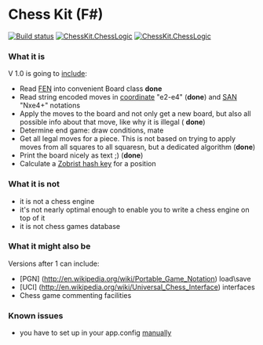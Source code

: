 # Chess Kit (F#)
[![Build status](https://ci.appveyor.com/api/projects/status/20euy0r0xxsp19fx?svg=true)](https://ci.appveyor.com/project/marhoily/chesskitfs)
[![ChessKit.ChessLogic](https://img.shields.io/nuget/v/ChessKit.ChessLogic.svg)](https://www.nuget.org/packages/ChessKit.ChessLogic/)
[![ChessKit.ChessLogic](https://img.shields.io/nuget/vpre/ChessKit.ChessLogic.svg)](https://www.nuget.org/packages/ChessKit.ChessLogic/)

### What it is
V 1.0 is going to [include](https://trello.com/b/80MHIZWN/chess-f):
 * Read [FEN](http://en.wikipedia.org/wiki/Forsyth%E2%80%93Edwards_Notation) into convenient Board class **done**
 * Read string encoded moves in [coordinate](http://en.wikipedia.org/wiki/Chess_notation) "e2-e4" (**done**) and [SAN](http://en.wikipedia.org/wiki/Algebraic_notation_(chess)) "Nxe4+" notations
 * Apply the moves to the board and not only get a new board, but also all possible info about that move, like why it is illegal ( **done**)
 * Determine end game: draw conditions, mate
 * Get all legal moves for a piece. This is not based on trying to apply moves from all squares to all squaresn, but a dedicated algorithm (**done**)
 * Print the board nicely as text ;) (**done**)
 * Calculate a [Zobrist hash key](http://en.wikipedia.org/wiki/Zobrist_hashing) for a position
 
### What it is not 
 * it is not a chess engine
 * it's not nearly optimal enough to enable you to write a chess engine on top of it
 * it is not chess games database

### What it might also be
Versions after 1 can include:
 * [PGN] (http://en.wikipedia.org/wiki/Portable_Game_Notation) load\save
 * [UCI] (http://en.wikipedia.org/wiki/Universal_Chess_Interface) interfaces
 * Chess game commenting facilities
 
### Known issues
 * you have to set up <assemblybinding> in your app.config [manually](http://stackoverflow.com/questions/30620085/add-bindingredirect-doesnt-change-app-config-though-it-should)
